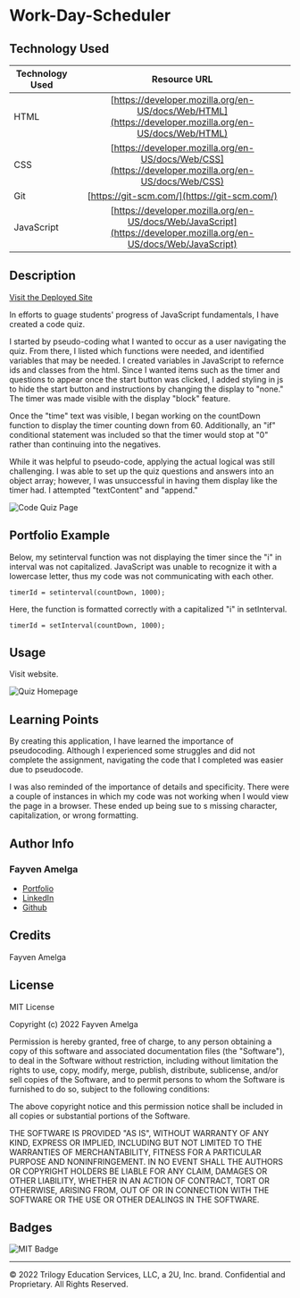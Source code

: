# Work-Day-Scheduler

## Technology Used 

| Technology Used         | Resource URL           | 
| ------------- |:-------------:| 
| HTML    | [https://developer.mozilla.org/en-US/docs/Web/HTML](https://developer.mozilla.org/en-US/docs/Web/HTML) | 
| CSS     | [https://developer.mozilla.org/en-US/docs/Web/CSS](https://developer.mozilla.org/en-US/docs/Web/CSS)      |   
| Git | [https://git-scm.com/](https://git-scm.com/)     |    
| JavaScript    | [https://developer.mozilla.org/en-US/docs/Web/JavaScript](https://developer.mozilla.org/en-US/docs/Web/JavaScript) | 

## Description 

[Visit the Deployed Site](https://famelga.github.io/Code-Quiz/)

In efforts to guage students' progress of JavaScript fundamentals, I have created a code quiz.

I started by pseudo-coding what I wanted to occur as a user navigating the quiz. From there, I listed which functions were needed, and identified variables that may be needed. I created variables in JavaScript to refernce ids and classes from the html. Since I wanted items such as the timer and questions to appear once the start button was clicked, I added styling in js to hide the start button and instructions by changing the display to "none." The timer was made visible with the display "block" feature. 

Once the "time" text was visible, I began working on the countDown function to display the timer counting down from 60. Additionally, an "if" conditional statement was included so that the timer would stop at "0" rather than continuing into the negatives.

While it was helpful to pseudo-code, applying the actual logical was still challenging. I was able to set up the quiz questions and answers into an object array; however, I was unsuccessful in having them display like the timer had. I attempted "textContent" and "append."

![Code Quiz Page](./assets/images/Code%20Quiz.gif)

## Portfolio Example

Below, my setinterval function was not displaying the timer since the "i" in interval was not capitalized. JavaScript was unable to recognize it with a lowercase letter, thus my code was not communicating with each other.


```function gatherCrit() {
timerId = setinterval(countDown, 1000);
```

Here, the function is formatted correctly with a capitalized "i"  in setInterval.

```
timerId = setInterval(countDown, 1000);
```


## Usage 

Visit website.


![Quiz Homepage](./assets/images/Website%20Homepage.png)

## Learning Points 


By creating this application, I have learned the importance of pseudocoding. Although I experienced some struggles and did not complete the assignment, navigating the code that I completed was easier due to pseudocode. 

I was also reminded of the importance of details and specificity. There were a couple of instances in which my code was not working when I would view the page in a browser. These ended up being sue to s missing character, capitalization, or wrong formatting. 

## Author Info

### Fayven Amelga 


* [Portfolio](https://famelga.github.io/Portfolio/)
* [LinkedIn](https://www.linkedin.com/in/fayven-amelga-b09b17b6/)
* [Github](https://github.com/famelga)



## Credits

Fayven Amelga




## License

MIT License

Copyright (c) 2022 Fayven Amelga

Permission is hereby granted, free of charge, to any person obtaining a copy
of this software and associated documentation files (the "Software"), to deal
in the Software without restriction, including without limitation the rights
to use, copy, modify, merge, publish, distribute, sublicense, and/or sell
copies of the Software, and to permit persons to whom the Software is
furnished to do so, subject to the following conditions:

The above copyright notice and this permission notice shall be included in all
copies or substantial portions of the Software.

THE SOFTWARE IS PROVIDED "AS IS", WITHOUT WARRANTY OF ANY KIND, EXPRESS OR
IMPLIED, INCLUDING BUT NOT LIMITED TO THE WARRANTIES OF MERCHANTABILITY,
FITNESS FOR A PARTICULAR PURPOSE AND NONINFRINGEMENT. IN NO EVENT SHALL THE
AUTHORS OR COPYRIGHT HOLDERS BE LIABLE FOR ANY CLAIM, DAMAGES OR OTHER
LIABILITY, WHETHER IN AN ACTION OF CONTRACT, TORT OR OTHERWISE, ARISING FROM,
OUT OF OR IN CONNECTION WITH THE SOFTWARE OR THE USE OR OTHER DEALINGS IN THE
SOFTWARE.

## Badges

![MIT Badge](https://img.shields.io/badge/license-MIT-blue)

---

© 2022 Trilogy Education Services, LLC, a 2U, Inc. brand. Confidential and Proprietary. All Rights Reserved.